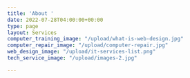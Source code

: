 ```yaml
---
title: 'About '
date: 2022-07-28T04:00:00+00:00
type: page
layout: Services
computer_training_image: "/upload/what-is-web-design.jpg"
computer_repair_image: "/upload/computer-repair.jpg"
web_design_image: "/upload/it-services-list.png"
tech_service_image: "/upload/images-2.jpg"

---
```

